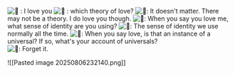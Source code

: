 


![🧑](https://discord.com/assets/d000470a71e3440d.svg) : I love you ![🤷](https://discord.com/assets/d2e2beaf4011e17c.svg) : which theory of love? ![🧑](https://discord.com/assets/d000470a71e3440d.svg): It doesn't matter. There may not be a theory. I do love you though. ![🤷](https://discord.com/assets/d2e2beaf4011e17c.svg): When you say you love me, what sense of identity are you using? ![🧑](https://discord.com/assets/d000470a71e3440d.svg): The sense of identity we use normally all the time. ![🤷](https://discord.com/assets/d2e2beaf4011e17c.svg): When you say love, is that an instance of a universal? If so, what's your account of universals?  
![🧑](https://discord.com/assets/d000470a71e3440d.svg): Forget it.


![[Pasted image 20250806232140.png]]


